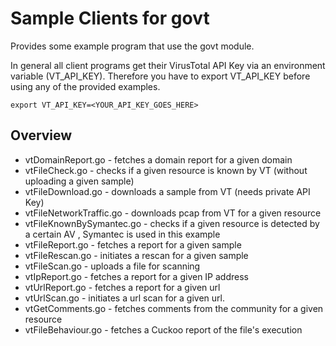 # Sample Clients for govt

Provides some example program that use the govt module.

In general all client programs get their VirusTotal API Key via an environment variable (VT_API_KEY).
Therefore you have to export VT_API_KEY before using any of the provided examples.

 ```export VT_API_KEY=<YOUR_API_KEY_GOES_HERE>```


## Overview

* vtDomainReport.go - fetches a domain report for a given domain
* vtFileCheck.go - checks if a given resource is known by VT (without uploading a given sample)
* vtFileDownload.go - downloads a sample from VT (needs private API Key)
* vtFileNetworkTraffic.go - downloads pcap from VT for a given resource
* vtFileKnownBySymantec.go - checks if a given resource is detected by a certain AV , Symantec is used in this example
* vtFileReport.go - fetches a report for a given sample
* vtFileRescan.go - initiates a rescan for a given sample
* vtFileScan.go - uploads a file for scanning
* vtIpReport.go - fetches a report for a given IP address
* vtUrlReport.go - fetches a report for a given url
* vtUrlScan.go - initiates a url scan for a given url.
* vtGetComments.go - fetches comments from the community for a given resource
* vtFileBehaviour.go - fetches a Cuckoo report of the file's execution
